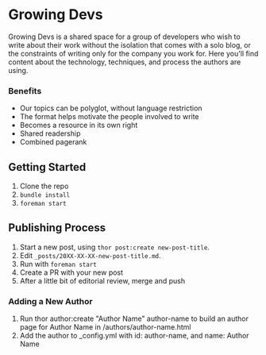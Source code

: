 # Growing Devs #

Growing Devs is a shared space for a group of developers who wish to write
about their work without the isolation that comes with a solo blog, or the
constraints of writing only for the company you work for. Here you'll find
content about the technology, techniques, and process the authors are using.

### Benefits ###

* Our topics can be polyglot, without language restriction
* The format helps motivate the people involved to write
* Becomes a resource in its own right
* Shared readership
* Combined pagerank

## Getting Started ##

1. Clone the repo
2. `bundle install`
3. `foreman start`

## Publishing Process ##

1. Start a new post, using `thor post:create new-post-title`.
2. Edit `_posts/20XX-XX-XX-new-post-title.md`.
3. Run with `foreman start`
4. Create a PR with your new post
5. After a little bit of editorial review, merge and push

### Adding a New Author ###

1. Run thor author:create "Author Name" author-name to build an author page for Author Name in /authors/author-name.html
2. Add the author to _config.yml with id: author-name, and name: Author Name
